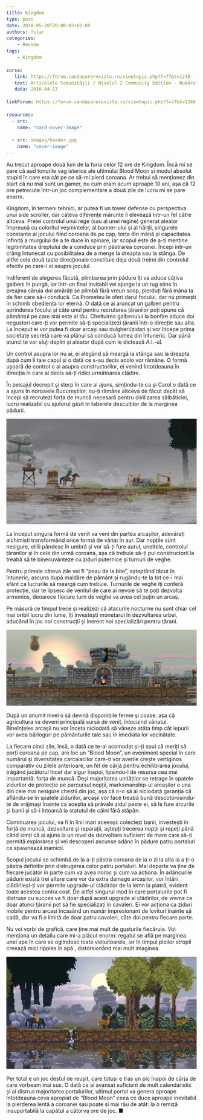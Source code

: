 ```yaml
---
title: Kingdom
type: post
date: 2018-05-20T20:00:03+02:00
authors: fular
categories:
    - Review
tags:
    - Kingdom

sursa:
   link: https://forum.candaparerevista.ro/viewtopic.php?f=77&t=1248
   text: Articolele Comunității / Nivelul 2 Community Edition - Numărul 1
   data: 2016-04-17

linkForum: https://forum.candaparerevista.ro/viewtopic.php?f=77&t=1248

resources:
  - src: 
    name: "card-cover-image"

  - src: images/header.jpg
    name: "cover-image"
---
```

Au trecut aproape două luni de la furia celor 12 ore de Kingdom. Încă mi se pare că aud tonurile vag isterice ale ultimului Blood Moon și modul absolut stupid în care era cât pe ce să-mi pierd coroana. Ar trebui să menționez din start că nu mai sunt un gamer, nu cum eram acum aproape 10 ani, așa că 12 ore petrecute într-un joc complementare a două zile de lucru mi se pare enorm. 

Kingdom, în termeni tehnici, ar putea fi un tower defense cu perspectiva unui side scroller, dar câteva diferențe mărunte îl elevează într-un fel către altceva. Preiei controlul unui rege (sau al unei regine) generat aleator împreună cu coloritul veșmintelor, al banner-ului și al hărții, singurele constante al jocului fiind coroana de pe cap, torța din mână și capacitatea infinită a murgului de a te duce în spinare, iar scopul este de a-ți menține legitimitatea dreptului de a conduce prin păstrarea coroanei. Începi într-un crâng întunecat cu posibilitatea de a merge la dreapta sau la stânga. De altfel cele două taste direcționale constituie deja două treimi din controlul efectiv pe care-l ai asupra jocului. 

Indiferent de alegerea făcută, plimbarea prin pădure îți va aduce câțiva galbeni în pungă, iar într-un final invitabil vei ajunge la un rug stins în preajma căruia doi amărâți se plimbă fără vreun scop, pierduți fără mâna ta de fier care să-i conducă. Ca Prometeu le oferi darul focului, dar nu primești în schimb obediența lor eternă. O dată ce ai aruncat un galben pentru aprinderea focului și câte unul pentru recrutarea țăranilor poți spune că pământul pe care stai este al tău. Cheltuirea galbenului la bonfire aduce doi negustori care-ți vor permite să-ți specializezi țăranii într-o direcție sau alta. La început ei vor putea fi doar arcași sau dulgheri/zidari și vor începe prima societate secretă care va plănui să conducă lumea din întuneric. Dar până atunci te vor sluji deplin și aleator după cum le dictează A.I.-ul. 

Un control asupra lor nu ai, ei alegând să meargă la stânga sau la dreapta după cum îi taie capul și o dată ce s-au decis acolo vor rămâne. O formă ușoară de control o ai asupra constructorilor, ei venind întotdeauna în direcția în care ai decis să-ți ridici următoarea clădire. 

În peisajul decrepit și sterp în care ai ajuns, simțindu-te ca și Carol o dată ce a ajuns în noroaiele Bucureștilor, nu-ți rămâne altceva de făcut decât să începi să recrutezi forța de muncă necesară pentru civilizarea sălbăticiei, lucru realizabil cu ajutorul găsit în taberele desculților de la marginea pădurii. 

![A plecat cu oastea şi n-a mai venit.](gallery/jealous.jpg)

La început singura formă de venit va veni din partea arcașilor, adevărați alchimiști transformând orice formă de vânat în aur. Dar nopțile sunt nesigure, elilii pândesc în umbră și vor să-ți fure aurul, uneltele, controlul țăranilor și în cele din urmă coroana, așa că trebuie să-ți pui constructorii la treabă să te binecuvânteze cu ziduri puternice și turnuri de veghe. 

Pentru primele câteva zile vei fi “peau de la bite”, așteptând tăcut în întuneric, ascuns după maldăre de pământ și rugându-te la tot ce-i mai sfânt ca lucrurile să meargă cum trebuie. Turnurile de veghe îți conferă protecție, dar te lipsesc de venitul de care ai nevoie să te poți dezvolta armonios, deoarece fiecare turn de veghe va avea cel puțin un arcaș. 

Pe măsură ce timpul trece și realizezi că atacurile nocturne nu sunt chiar cel mai oribil lucru din lume, îți investești monetarul în dezvoltarea urbei, aducând în joc noi construcții și inerent noi specializări pentru țărani. 

![Dar deschideţi poarta... Turcii mă-nconjor...](gallery/kingdom-1.jpg)

După un anumit nivel o să devină disponibile ferme și coase, așa că agricultura va deveni principală sursă de venit, înlocuind vânatul. Bineînțeles arcașii nu vor înceta niciodată să vâneze atâta timp cât iepurii vor avea bârloguri pe pământurile tale sau în imediata lor vecinătate. 

La fiecare cinci zile, însă, o dată ce te-ai acomodat și-ți spui că meriți să porți coroana pe cap, are loc un “Blood Moon”, un eveniment special în care numărul și diversitatea carcalacilor care-ți vor averile crește vertiginos comparativ cu zilele anterioare, un fel de cârjă pentru echilibrarea jocului, trăgând jucătorul încet dar sigur înapoi, lipsindu-l de resursa cea mai importantă: forța de muncă. Deși majoritatea unităților se retrage în spatele zidurilor de protecție pe parcursul nopții, marksmanship-ul arcașilor e una din cele mai nesigure chestii din joc, așa că n-o să ai niciodată garanția că aflându-se în spatele zidurilor, arcașii vor face treabă bună descotorosindu-te de vrăjmași înainte ca aceștia să prăvale zidul peste ei, să le fure arcurile și banii și să-i întoarcă la statutul de câini fără stăpân. 

Continuarea jocului, va fi în linii mari aceeași: colectezi banii, investești în forță de muncă, dezvoltare și reparații, aștepți trecerea nopții și repeți până când simți că ai ajuns la un nivel de dezvoltare suficient de mare care să-ți permită explorarea și vei descoperi ascunse adânc în pădure patru portaluri ce spawnează inamicii. 

Scopul jocului se schimbă de la a-ți păstra coroana de la o zi la alta la a ți-o păstra definitiv prin distrugerea celor patru portaluri. Mai departe va ține de fiecare jucător în parte cum va avea noroc și cum va acționa. În adâncurile pădurii există trei altare care vor da extra damage arcașilor, vor întări clădirileși-ți vor permite upgrade-ul clădirilor de la lemn la piatră, evident toate acestea contra cost. De altfel singurul mod în care portalurile pot fi distruse cu succes va fi doar după acest upgrade al clădirilor, de vreme ce doar atunci țăranii pot să fie specializați în cavaleri. Ei vor acționa ca ziduri mobile pentru arcași încasând un număr impresionant de lovituri înainte să cadă, dar va fi o limită de doar patru cavaleri, câte doi pentru fiecare parte.

Nu voi vorbi de grafică, care ține mai mult de gusturile fiecăruia. Voi menționa un detaliu care mi-a plăcut enorm: regatul se află pe marginea unei ape în care se oglindesc toate viețuitoarele, iar în timpul ploilor stropii creează mici ripples în apă , distorsionând mai mult imaginea. 

![Unde cură-n poale un râu mititel](gallery/kingdom-2.gif)

Per total e un joc destul de reușit, care totuși e tras un pic înapoi de cârja de care vorbeam mai sus. O dată ce ai avansat suficient de mult calendaristic și ai distrus majoritatea portalurilor, ultimul portal va genera aproape întotdeauna ceva apropiat de “Blood Moon” ceea ce duce aproape inevitabil la pierderea lentă a coroanei sau poate și mai rău de atât: la o remiză insuportabilă la capătul a câtorva ore de joc. ■